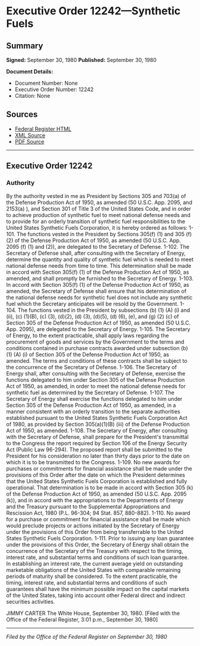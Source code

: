 # Executive Order 12242—Synthetic Fuels

## Summary

**Signed:** September 30, 1980
**Published:** September 30, 1980

**Document Details:**
- Document Number: None
- Executive Order Number: 12242
- Citation: None

## Sources
- [Federal Register HTML](https://www.presidency.ucsb.edu/documents/executive-order-12242-synthetic-fuels)
- [XML Source](None)
- [PDF Source](None)

---

## Executive Order 12242

### Authority

By the authority vested in me as President by Sections 305 and 703(a) of the Defense Production Act of 1950, as amended (50 U.S.C. App. 2095, and 2153(a) ), and Section 301 of Title 3 of the United States Code, and in order to achieve production of synthetic fuel to meet national defense needs and to provide for an orderly transition of synthetic fuel responsibilities to the United States Synthetic Fuels Corporation, it is hereby ordered as follows:
1-101. The functions vested in the President by Sections 305(f) (1) and 305 (f) (2) of the Defense Production Act of 1950, as amended (50 U.S.C. App. 2095 (f) (1) and (2)), are delegated to the Secretary of Defense.
1-102. The Secretary of Defense shall, after consulting with the Secretary of Energy, determine the quantity and quality of synthetic fuel which is needed to meet national defense needs from time to time. This determination shall be made in accord with Section 305(f) (1) of the Defense Production Act of 1950, as amended, and shall promptly be furnished to the Secretary of Energy.
1-103. In accord with Section 305(f) (1) of the Defense Production Act of 1950, as amended, the Secretary of Defense shall ensure that his determination of the national defense needs for synthetic fuel does not include any synthetic fuel which the Secretary anticipates will be resold by the Government.
1-104. The functions vested in the President by subsections (b) (1) (A) (i) and (ii), (c) (1)(B), (c) (3), (d)(2), (d) (3), (d)(5), (d) (6), (e), and (g) (2) (c) of Section 305 of the Defense Production Act of 1950, as amended (50 U.S.C. App. 2095), are delegated to the Secretary of Energy.
1-105. The Secretary of Energy, to the extent practicable, shall apply laws regarding the procurement of goods and services by the Government to the terms and conditions contained in purchase contracts awarded under subsection (b) (1) (A) (i) of Section 305 of the Defense Production Act of 1950, as amended. The terms and conditions of these contracts shall be subject to the concurrence of the Secretary of Defense.
1-106. The Secretary of Energy shall, after consulting with the Secretary of Defense, exercise the functions delegated to him under Section 305 of the Defense Production Act of 1950, as amended, in order to meet the national defense needs for synthetic fuel as determined by the Secretary of Defense.
1-107. The Secretary of Energy shall exercise the functions delegated to him under Section 305 of the Defense Production Act of 1950, as amended, in a manner consistent with an orderly transition to the separate authorities established pursuant to the United States Synthetic Fuels Corporation Act of 1980, as provided by Section 305(a)(1)(B) (iii) of the Defense Production Act of 1950, as amended.
1-108. The Secretary of Energy, after consulting with the Secretary of Defense, shall prepare for the President's transmittal to the Congress the report required by Section 106 of the Energy Security Act (Public Law 96-294). The proposed report shall be submitted to the President for his consideration no later than thirty days prior to the date on which it is to be transmitted to the Congress.
1-109. No new awards for purchases or commitments for financial assistance shall be made under the provisions of this Order after the date on which the President determines that the United States Synthetic Fuels Corporation is established and fully operational. That determination is to be made in accord with Section 305 (k) of the Defense Production Act of 1950, as amended (50 U.S.C. App. 2095 (k)), and in accord with the appropriations to the Departments of Energy and the Treasury pursuant to the Supplemental Appropriations and Rescission Act, 1980 (P.L. 96-304; 94 Stat. 857, 880-882).
1-110. No award for a purchase or commitment for financial assistance shall be made which would preclude projects or actions initiated by the Secretary of Energy under the provisions of this Order from being transferrable to the United States Synthetic Fuels Corporation.
1-111. Prior to issuing any loan guarantee under the provisions of this Order, the Secretary of Energy shall obtain the concurrence of the Secretary of the Treasury with respect to the timing, interest rate, and substantial terms and conditions of such loan guarantee. In establishing an interest rate, the current average yield on outstanding marketable obligations of the United States with comparable remaining periods of maturity shall be considered. To the extent practicable, the timing, interest rate, and substantial terms and conditions of such guarantees shall have the minimum possible impact on the capital markets of the United States, taking into account other Federal direct and indirect securities activities.

JIMMY CARTER
The White House,
September 30, 1980.
[Filed with the Office of the Federal Register, 3:01 p.m., September 30, 1980]

---

*Filed by the Office of the Federal Register on September 30, 1980*
